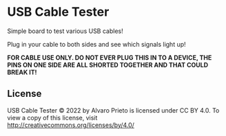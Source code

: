 # USB Cable Tester

Simple board to test various USB cables!

Plug in your cable to both sides and see which signals light up!

**FOR CABLE USE ONLY. DO NOT EVER PLUG THIS IN TO A DEVICE, THE PINS ON ONE SIDE ARE ALL SHORTED TOGETHER AND THAT COULD BREAK IT!**

## License
USB Cable Tester © 2022 by Alvaro Prieto is licensed under CC BY 4.0. To view a copy of this license, visit http://creativecommons.org/licenses/by/4.0/
